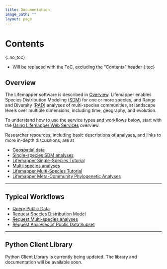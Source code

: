 ```yaml
---
title: Documentation
image_path: ""
layout: page
---
```

# Contents
{:.no_toc}

* Will be replaced with the ToC, excluding the "Contents" header
{:toc}

## Overview

The Lifemapper software is described in [Overview](overview.html).  Lifemapper
enables Species Distribution Modeling ([SDM](sdm.html)) for one or more species,
and Range and Diversity ([RAD](rad.html)) analyses of multi-species communities, 
at landscape levels over multiple dimensions, including time, geography, and 
evolution.

To understand how to use the service types and workflows below, start with 
the [Using Lifemapper Web Services](/documentation/using) overview.

Researcher resources, including basic descriptions of analyses, and links to 
more in-depth discussions, are at
      <ul>
         <li><a href="/researcher/spatialData">Geospatial data</a></li>
         <li><a href="/researcher/sdm">Single-species SDM analyses</a></li>
         <li><a href="/training/sdmTraining">Lifemapper Single-Species Tutorial</a></li>
         <li><a href="/researcher/rad">Multi-species analyses</a></li>
         <li><a href="/training/boomTraining">Lifemapper Multi-Species Tutorial</a></li>
         <li><a href="/researcher/mcpa">Lifemapper Meta-Community Phylogenetic Analyses</a></li>
      </ul>

---

## Typical Workflows

 * [Query Public Data](/workflow/query-flow)
 * [Request Species Distribution Model](/workflow/sdm-flow)
 * [Request Multi-species analyses](/workflow/rad-flow)
 * [Request Analyses of Public Data Subset](/workflow/subset-flow)

---
## Python Client Library

Python Client Library is currently being updated.  The library and documentation
will be available soon.

<!-- 
--- 

Doxygen documentation for the Python client library starts
[here](/docs/clientLibrary).  Dig into the 'Classes' for the 
[SDM Client functions](/docs/clientLibrary/classLmClient_1_1sdm_1_1SDMClient.html) 
and 
[RAD Client functions](/docs/clientLibrary/classLmClient_1_1rad_1_1RADClient.html)

---

## REST API Service Types
 * [Updates](/documentation/updates)
 * [Occurrence Set](api.html#/Occurrence_Sets)
 * [Scenario (Layer set)](api.html#/Scenarios)
 * [Layer](api.html#/Layers)
 * [Layer Typecode](api.html#/Type_Codes)
 * [Algorithm](api.html#/Algorithms)
 * [Projection](api.html#/Projections)
 * [SDM Experiment](api.html#/Experiments)

-->

